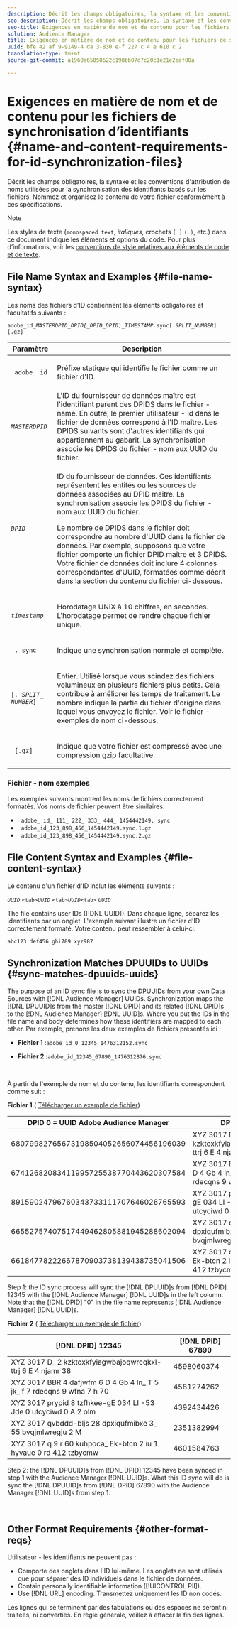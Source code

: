 ```yaml
---
description: Décrit les champs obligatoires, la syntaxe et les conventions d'attribution de noms utilisées pour la synchronisation des identifiants basés sur les fichiers. Nommez et organisez le contenu de votre fichier conformément à ces spécifications.
seo-description: Décrit les champs obligatoires, la syntaxe et les conventions d'attribution de noms utilisées pour la synchronisation des identifiants basés sur les fichiers. Nommez et organisez le contenu de votre fichier conformément à ces spécifications.
seo-title: Exigences en matière de nom et de contenu pour les fichiers de synchronisation d’identifiants
solution: Audience Manager
title: Exigences en matière de nom et de contenu pour les fichiers de synchronisation d’identifiants
uuid: bfe 42 af 9-9149-4 da 3-830 e-f 227 c 4 e 610 c 2
translation-type: tm+mt
source-git-commit: a1960a65058622c198bb07d7c20c1e21e2eaf00a

---
```



# Exigences en matière de nom et de contenu pour les fichiers de synchronisation d’identifiants {#name-and-content-requirements-for-id-synchronization-files}

Décrit les champs obligatoires, la syntaxe et les conventions d'attribution de noms utilisées pour la synchronisation des identifiants basés sur les fichiers. Nommez et organisez le contenu de votre fichier conformément à ces spécifications.

>[!NOTE]
>
>Les styles de texte (`monospaced text`, *italiques*, crochets `[ ]` `( )`, etc.) dans ce document indique les éléments et options du code. Pour plus d’informations, voir les [conventions de style relatives aux éléments de code et de texte](../../../reference/code-style-elements.md).

## File Name Syntax and Examples {#file-name-syntax}

<!-- c_file_based_id_sync.xml -->

Les noms des fichiers d'ID contiennent les éléments obligatoires et facultatifs suivants :

`adobe_id_`*`MASTERDPID_DPID[_DPID_DPID`*`]_`*`TIMESTAMP`*`.sync[.`*`SPLIT_NUMBER`*`][.gz]`

<table id="table_727A465D7C38419CA0750EF32DEDA2FD"> 
 <thead> 
  <tr> 
   <th colname="col1" class="entry"> Paramètre </th> 
   <th colname="col2" class="entry"> Description </th> 
  </tr> 
 </thead>
 <tbody> 
  <tr> 
   <td colname="col1"> <p> <code> adobe_ id</code> </p> </td> 
   <td colname="col2"> <p>Préfixe statique qui identifie le fichier comme un fichier d'ID. </p> </td> 
  </tr> 
  <tr> 
   <td colname="col1"><code><i>MASTERDPID</i></code> </td> 
   <td colname="col2"> L'ID du fournisseur de données maître est l'identifiant parent des DPIDS dans le fichier - name. En outre, le premier utilisateur - id dans le fichier de données correspond à l'ID maître. Les DPIDS suivants sont d'autres identifiants qui appartiennent au gabarit. La synchronisation associe les DPIDS du fichier - nom aux UUID du fichier. </td> 
  </tr> 
  <tr> 
   <td colname="col1"> <p> <code><i>DPID</i></code> </p> </td> 
   <td colname="col2"> <p>ID du fournisseur de données. Ces identifiants représentent les entités ou les sources de données associées au DPID maître. La synchronisation associe les DPIDS du fichier - nom aux UUID du fichier. </p> <p>Le nombre de DPIDS dans le fichier doit correspondre au nombre d'UUID dans le fichier de données. Par exemple, supposons que votre fichier comporte un fichier DPID maître et 3 DPIDS. Votre fichier de données doit inclure 4 colonnes correspondantes d'UUID, formatées comme décrit dans la section du contenu du fichier ci-dessous. </p> </td> 
  </tr> 
  <tr> 
   <td colname="col1"><code><i>timestamp</i></code> </td> 
   <td colname="col2"> <p>Horodatage UNIX à 10 chiffres, en secondes. L'horodatage permet de rendre chaque fichier unique. </p> </td> 
  </tr> 
  <tr> 
   <td colname="col1"> <p> <code> . sync</code> </p> </td> 
   <td colname="col2"> <p>Indique une synchronisation normale et complète. </p> </td> 
  </tr> 
  <tr> 
   <td colname="col1"> <p> <code>[<i>. SPLIT_ NUMBER</i>]</code> </p> </td> 
   <td colname="col2"> <p>Entier. Utilisé lorsque vous scindez des fichiers volumineux en plusieurs fichiers plus petits. Cela contribue à améliorer les temps de traitement. Le nombre indique la partie du fichier d'origine dans lequel vous envoyez le fichier. Voir le fichier - exemples de nom ci-dessous. </p> </td> 
  </tr> 
  <tr> 
   <td colname="col1"> <p> <code> [.gz]</code> </p> </td> 
   <td colname="col2"> <p>Indique que votre fichier est compressé avec une compression gzip facultative. </p> </td> 
  </tr> 
 </tbody> 
</table>

### Fichier - nom exemples

Les exemples suivants montrent les noms de fichiers correctement formatés. Vos noms de fichier peuvent être similaires.

<ul class="simplelist"> 
 <li> <code> adobe_ id_ 111_ 222_ 333_ 444_ 1454442149. sync</code> </li> 
 <li> <code> adobe_id_123_898_456_1454442149.sync.1.gz</code> </li> 
 <li> <code> adobe_id_123_898_456_1454442149.sync.2.gz</code> </li> 
</ul>

## File Content Syntax and Examples {#file-content-syntax}

Le contenu d'un fichier d'ID inclut les éléments suivants :

*`UUID`* `<tab>`*`UUID`* `<tab>`*`UUID`*`<tab>` *`UUID`*

The file contains user IDs ([!DNL UUID]). Dans chaque ligne, séparez les identifiants par un onglet. L'exemple suivant illustre un fichier d'ID correctement formaté. Votre contenu peut ressembler à celui-ci.

```
abc123 def456 ghi789 xyz987
```

## Synchronization Matches DPUUIDs to UUIDs {#sync-matches-dpuuids-uuids}

The purpose of an ID sync file is to sync the [DPUUIDs](../../../reference/ids-in-aam.md) from your own Data Sources with [!DNL Audience Manager] UUIDs. Synchronization maps the [!DNL DPUUID]s from the master [!DNL DPID] and its related [!DNL DPID]s to the [!DNL Audience Manager] [!DNL UUID]s. Where you put the IDs in the file name and body determines how these identifiers are mapped to each other. Par exemple, prenons les deux exemples de fichiers présentés ici :

* **Fichier 1 :**`adobe_id_0_12345_1476312152.sync`

* **Fichier 2 :**`adobe_id_12345_67890_1476312876.sync`

<br/>

À partir de l'exemple de nom et du contenu, les identifiants correspondent comme suit :

**Fichier 1** ( [Télécharger un exemple de fichier](assets/adobe_id_0_12345_1476312152.sync))

| DPID 0 = UUID Adobe Audience Manager | DPID 12345 |
|---|---|
| 68079982765673198504052656074456196039 | XYZ 3017 D_ 2 kzktoxkfyiagwbajoqwrcqkxl-ttrj 6 E 4 njamr 38 |
| 67412682083411995725538770443620307584 | XYZ 3017 BBR 4 dafjwfm 6 D 4 Gb 4 ln_ T 5 jk_ f 7 rdecqns 9 wfna 7 h 70 |
| 89159024796760343733111707646026765593 | XYZ 3017 prypid 8 tzfhkee-gE 034 LI -53 Jde 0 utcyciwd 0 A 2 olm |
| 66552757407517449462805881945288602094 | XYZ 3017 qvbddd-bljs 28 dpxiqufmibxe 3_ 55 bvqjmlwregju 2 M |
| 66184778222667870903738139438735041506 | XYZ 3017 q 9 r 60 kuhpoca_ Ek-btcn 2 iu 1 hyvaue 0 rd 412 tzbycmw |

Step 1: the ID sync process will sync the [!DNL DPUUID]s from [!DNL DPID] 12345 with the [!DNL Audience Manager] [!DNL UUID]s in the left column. Note that the [!DNL DPID] "0" in the file name represents [!DNL Audience Manager] [!DNL UUID]s.
<br/>

**Fichier 2** ( [Télécharger un exemple de fichier](assets/adobe_id_12345_67890_1477846458.sync))

| [!DNL DPID] 12345 | [!DNL DPID] 67890 |
|---|---|
| XYZ 3017 D_ 2 kzktoxkfyiagwbajoqwrcqkxl-ttrj 6 E 4 njamr 38 | 4598060374 |
| XYZ 3017 BBR 4 dafjwfm 6 D 4 Gb 4 ln_ T 5 jk_ f 7 rdecqns 9 wfna 7 h 70 | 4581274262 |
| XYZ 3017 prypid 8 tzfhkee-gE 034 LI -53 Jde 0 utcyciwd 0 A 2 olm | 4392434426 |
| XYZ 3017 qvbddd-bljs 28 dpxiqufmibxe 3_ 55 bvqjmlwregju 2 M | 2351382994 |
| XYZ 3017 q 9 r 60 kuhpoca_ Ek-btcn 2 iu 1 hyvaue 0 rd 412 tzbycmw | 4601584763 |

Step 2: the [!DNL DPUUID]s from [!DNL DPID] 12345 have been synced in step 1 with the Audience Manager [!DNL UUID]s. What this ID sync will do is sync the [!DNL DPUUID]s from [!DNL DPID] 67890 with the Audience Manager [!DNL UUID]s from step 1.

<br/>

## Other Format Requirements {#other-format-reqs}

Utilisateur - les identifiants ne peuvent pas :

* Comporte des onglets dans l'ID lui-même. Les onglets ne sont utilisés que pour séparer des ID individuels dans le fichier de données.
* Contain personally identifiable information ([!UICONTROL PII]).
* Use [!DNL URL] encoding. Transmettez uniquement les ID non codés.

Les lignes qui se terminent par des tabulations ou des espaces ne seront ni traitées, ni converties. En règle générale, veillez à effacer la fin des lignes.